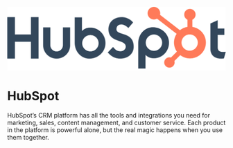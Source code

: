 ![Source Icon](thumbnail.svg)
# HubSpot
HubSpot’s CRM platform has all the tools and integrations you need for marketing, sales, content management, and customer service. Each product in the platform is powerful alone, but the real magic happens when you use them together.
